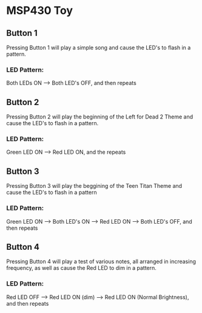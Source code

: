 # MSP430 Toy

## Button 1

Pressing Button 1 will play a simple song and cause the LED's to flash in a
pattern.

### LED Pattern:
Both LEDs ON --> Both LED's OFF, and then repeats

## Button 2

Pressing Button 2 will play the beginning of the Left for Dead 2 Theme and
cause the LED's to flash in a pattern.

### LED Pattern:
Green LED ON --> Red LED ON, and the repeats

## Button 3

Pressing Button 3 will play the beggining of the Teen Titan Theme and cause
the LED's to flash in a pattern

### LED Pattern:
Green LED ON --> Both LED's ON --> Red LED ON --> Both LED's OFF,
and then repeats

## Button 4

Pressing Button 4 will play a test of various notes, all arranged in
increasing frequency, as well as cause the Red LED to dim in a pattern.

### LED Pattern:
Red LED OFF --> Red LED ON (dim) --> Red LED ON (Normal Brightness), and then repeats
